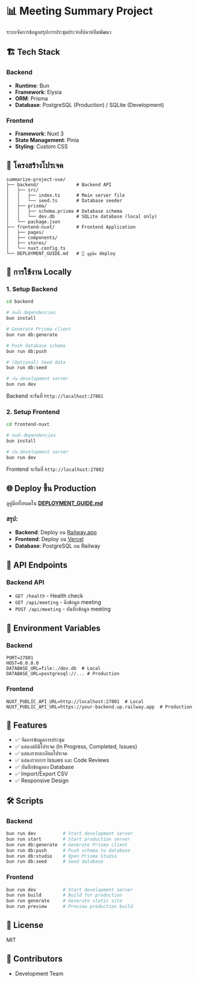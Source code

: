 # 📊 Meeting Summary Project

ระบบจัดการข้อมูลสรุปการประชุมประจำสัปดาห์ทีมพัฒนา

## 🏗️ Tech Stack

### Backend

- **Runtime**: Bun
- **Framework**: Elysia
- **ORM**: Prisma
- **Database**: PostgreSQL (Production) / SQLite (Development)

### Frontend

- **Framework**: Nuxt 3
- **State Management**: Pinia
- **Styling**: Custom CSS

## 📂 โครงสร้างโปรเจค

```
summarize-project-vue/
├── backend/              # Backend API
│   ├── src/
│   │   ├── index.ts      # Main server file
│   │   └── seed.ts       # Database seeder
│   ├── prisma/
│   │   ├── schema.prisma # Database schema
│   │   └── dev.db        # SQLite database (local only)
│   └── package.json
├── frontend-nuxt/        # Frontend Application
│   ├── pages/
│   ├── components/
│   ├── stores/
│   └── nuxt.config.ts
└── DEPLOYMENT_GUIDE.md   # 📖 ดูคู่มือ deploy
```

## 🚀 การใช้งาน Locally

### 1. Setup Backend

```bash
cd backend

# ติดตั้ง dependencies
bun install

# Generate Prisma client
bun run db:generate

# Push database schema
bun run db:push

# (Optional) Seed data
bun run db:seed

# เริ่ม development server
bun run dev
```

Backend จะรันที่ `http://localhost:27801`

### 2. Setup Frontend

```bash
cd frontend-nuxt

# ติดตั้ง dependencies
bun install

# เริ่ม development server
bun run dev
```

Frontend จะรันที่ `http://localhost:27802`

## 🌐 Deploy ขึ้น Production

ดูคู่มือทั้งหมดใน **[DEPLOYMENT_GUIDE.md](./DEPLOYMENT_GUIDE.md)**

### สรุป:

- **Backend**: Deploy บน [Railway.app](https://railway.app)
- **Frontend**: Deploy บน [Vercel](https://vercel.com)
- **Database**: PostgreSQL บน Railway

## 📡 API Endpoints

### Backend API

- `GET /health` - Health check
- `GET /api/meeting` - ดึงข้อมูล meeting
- `POST /api/meeting` - บันทึกข้อมูล meeting

## 🔧 Environment Variables

### Backend

```
PORT=27801
HOST=0.0.0.0
DATABASE_URL=file:./dev.db  # Local
DATABASE_URL=postgresql://... # Production
```

### Frontend

```
NUXT_PUBLIC_API_URL=http://localhost:27801  # Local
NUXT_PUBLIC_API_URL=https://your-backend.up.railway.app  # Production
```

## 📝 Features

- ✅ จัดการข้อมูลการประชุม
- ✅ แสดงสถิติโปรเจค (In Progress, Completed, Issues)
- ✅ แสดงรายละเอียดโปรเจค
- ✅ แสดงรายการ Issues และ Code Reviews
- ✅ บันทึกข้อมูลลง Database
- ✅ Import/Export CSV
- ✅ Responsive Design

## 🛠️ Scripts

### Backend

```bash
bun run dev          # Start development server
bun run start        # Start production server
bun run db:generate  # Generate Prisma client
bun run db:push      # Push schema to database
bun run db:studio    # Open Prisma Studio
bun run db:seed      # Seed database
```

### Frontend

```bash
bun run dev          # Start development server
bun run build        # Build for production
bun run generate     # Generate static site
bun run preview      # Preview production build
```

## 📄 License

MIT

## 👥 Contributors

- Development Team
